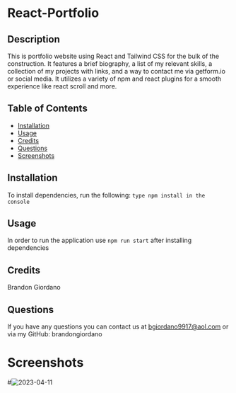 # React-Portfolio

## Description

This is portfolio website using React and Tailwind CSS for the bulk of the construction. It features a brief biography, a list of my relevant skills, a collection of my projects with links, and a way to contact me via getform.io or social media. It utilizes a variety of npm and react plugins for a smooth experience like react scroll and more.

## Table of Contents

- [Installation](#installation)
- [Usage](#usage)
- [Credits](#credits)
- [Questions](#questions)
- [Screenshots](#screenshots)

## Installation

To install dependencies, run the following:
`type npm install in the console`

## Usage

In order to run the application use `npm run start` after installing dependencies

## Credits

Brandon Giordano

## Questions

If you have any questions you can contact us at bgiordano9917@aol.com or via my GitHub: brandongiordano

# Screenshots
#![2023-04-11](https://user-images.githubusercontent.com/110688825/231314809-b2203d49-6b9f-40d6-a531-a180a07b87c4.png)

